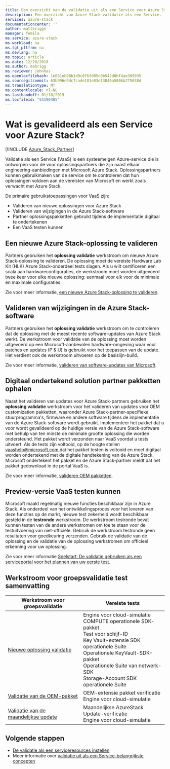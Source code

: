 ```yaml
---
title: Een overzicht van de validatie uit als een Service voor Azure Stack | Microsoft Docs
description: Een overzicht van Azure Stack-validatie als een Service.
services: azure-stack
documentationcenter: ''
author: mattbriggs
manager: femila
ms.service: azure-stack
ms.workload: na
ms.tgt_pltfrm: na
ms.devlang: na
ms.topic: article
ms.date: 12/20/2018
ms.author: mabrigg
ms.reviewer: johnhas
ms.openlocfilehash: 1e081eb98b1d9c076fd85c0b542d0bf4ae309935
ms.sourcegitcommit: 63b996e9dc7cade181e83e13046a5006b275638d
ms.translationtype: MT
ms.contentlocale: nl-NL
ms.lasthandoff: 01/10/2019
ms.locfileid: "54190405"
---
```

# <a name="what-is-validation-as-a-service-for-azure-stack"></a>Wat is gevalideerd als een Service voor Azure Stack?

[!INCLUDE [Azure_Stack_Partner](./includes/azure-stack-partner-appliesto.md)]

Validatie als een Service (VaaS) is een systeemeigen Azure-service die is ontworpen voor de voor oplossingspartners die zijn naast elkaar engineering-aanbiedingen met Microsoft Azure Stack. Oplossingspartners kunnen gebruikmaken van de service om te controleren dat hun oplossingen voldoen aan de vereisten van Microsoft en werkt zoals verwacht met Azure Stack.

De primaire gebruikstoepassingen voor VaaS zijn:

- Valideren van nieuwe oplossingen voor Azure Stack
- Valideren van wijzigingen in de Azure Stack-software
- Partner oplossingspakketten gebruikt tijdens de implementatie digitaal te ondertekenen
- Een VaaS testen kunnen

## <a name="validate-a-new-azure-stack-solution"></a>Een nieuwe Azure Stack-oplossing te valideren

Partners gebruiken het **oplossing validatie** werkstroom om nieuwe Azure Stack-oplossing te valideren. De oplossing moet de vereiste Hardware Lab Kit (HLK) Azure Stack-onderdeel tests slagen. Als u wilt certificeren een scala aan hardwareconfiguraties, de werkstroom moet worden uitgevoerd twee keer voor elke nieuwe oplossing: eenmaal voor elk voor de minimale en maximale configuraties.

Zie voor meer informatie, [een nieuwe Azure Stack-oplossing te valideren](azure-stack-vaas-validate-solution-new.md).

## <a name="validate-changes-to-the-azure-stack-software"></a>Valideren van wijzigingen in de Azure Stack-software

Partners gebruiken het **oplossing validatie** werkstroom om te controleren dat de oplossing met de meest recente software-updates van Azure Stack werkt. De werkstroom voor validatie van de oplossing moet worden uitgevoerd op een Microsoft-aanbevolen hardware-omgeving waar voor patches en updates (P & U) is gebruikt voor het toepassen van de update. Het verdient ook de werkstroom uitvoeren op de basislijn-build.

Zie voor meer informatie, [valideren van software-updates van Microsoft](azure-stack-vaas-validate-microsoft-updates.md).

## <a name="get-digitally-signed-solution-partner-packages"></a>Digitaal ondertekend solution partner pakketten ophalen

Naast het valideren van updates voor Azure Stack-partners gebruiken het **oplossing validatie** werkstroom voor het valideren van updates voor OEM customization pakketten, waaronder Azure Stack-partner-specifieke stuurprogramma's, firmware en andere software tijdens de implementatie van de Azure Stack-software wordt gebruikt. Implementeer het pakket dat u voor wordt gevalideerd op de huidige versie van de Azure Stack-software met behulp van ten minste de minimale grootte oplossing die worden ondersteund. Het pakket wordt verzonden naar VaaS voordat u tests uitvoert. Als de tests zijn voltooid, op de hoogte stellen [ vaashelp@microsoft.com ](mailto:vaashelp@microsoft.com) dat het pakket testen is voltooid en moet digitaal worden ondertekend met de digitale handtekening van de Azure Stack. Microsoft ondertekent het pakket en de Azure Stack-partner meldt dat het pakket gedownload in de portal VaaS is.

Zie voor meer informatie, [valideren OEM pakketten](azure-stack-vaas-validate-oem-package.md).

## <a name="preview-vaas-test-collateral"></a>Preview-versie VaaS testen kunnen

Microsoft maakt regelmatig nieuwe functies beschikbaar zijn in Azure Stack. Als onderdeel van het ontwikkelingsproces voor het leveren van deze functies op de markt, nieuwe test zekerheid wordt beschikbaar gesteld in de **testronde** werkstroom. De werkstroom testronde bevat kunnen testen van de andere werkstromen om toe te staan voor de testuitvoering van niet-officiële. Gebruik de werkstroom testronde geen resultaten voor goedkeuring verzenden. Gebruik de validatie van de oplossing en de validatie van de oplossing werkstromen om officieel erkenning voor uw oplossing.

Zie voor meer informatie [Snelstart: De validatie gebruiken als een serviceportal voor het plannen van uw eerste test](azure-stack-vaas-schedule-test-pass.md).

## <a name="validation-workflow-tests-summary"></a>Werkstroom voor groepsvalidatie test samenvatting

| Werkstroom voor groepsvalidatie | Vereiste tests |
|----|------------|
| [Nieuwe oplossing validatie](azure-stack-vaas-validate-solution-new.md) | Engine voor cloud-simulatie<br>COMPUTE operationele SDK-pakket<br>Test voor schijf-ID<br>Key Vault-extensie SDK operationele Suite<br>Operationele KeyVault-SDK-pakket<br>Operationele Suite van netwerk-SDK<br>Storage-Account SDK operationele Suite<br> |
| [Validatie van de OEM-pakket](azure-stack-vaas-validate-oem-package.md) | OEM-extensie pakket verificatie<br>Engine voor cloud-simulatie |
| [Validatie van de maandelijkse update](azure-stack-vaas-validate-microsoft-updates.md) | Maandelijkse AzureStack Update-verificatie<br>Engine voor cloud-simulatie<br> |

## <a name="next-steps"></a>Volgende stappen

- [De validatie als een serviceresources instellen](azure-stack-vaas-set-up-resources.md)
- Meer informatie over [validatie uit als een Service-belangrijkste concepten](azure-stack-vaas-key-concepts.md)
